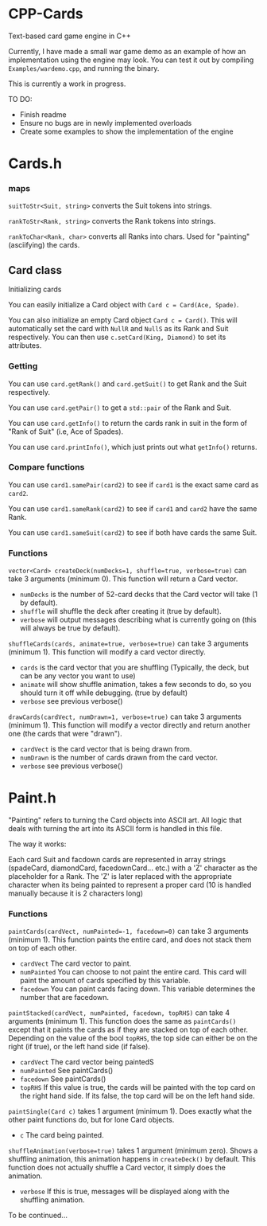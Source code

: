 # CPP-Cards
Text-based card game engine in C++

Currently, I have made a small war game demo as an example of how an implementation using the engine may look. You can test it out by compiling ``Examples/wardemo.cpp``, and running the binary.

This is currently a work in progress.

TO DO:
- Finish readme
- Ensure no bugs are in newly implemented overloads
- Create some examples to show the implementation of the engine

# Cards.h

### maps
``suitToStr<Suit, string>`` converts the Suit tokens into strings.

``rankToStr<Rank, string>`` converts the Rank tokens into strings.

``rankToChar<Rank, char>`` converts all Ranks into chars. Used for "painting" (asciifying) the cards.


## Card class
Initializing cards

You can easily initialize a Card object with ``Card c = Card(Ace, Spade)``.

You can also initialize an empty Card object ``Card c = Card()``. This will automatically set the card with ``NullR`` and ``NullS`` as its Rank and Suit respectively. You can then use ``c.setCard(King, Diamond)`` to set its attributes.


### Getting 

You can use ``card.getRank()`` and ``card.getSuit()`` to get Rank and the Suit respectively. 

You can use ``card.getPair()`` to get a ``std::pair`` of the Rank and Suit.

You can use ``card.getInfo()`` to return the cards rank in suit in the form of "Rank of Suit" (i.e, Ace of Spades).

You can use ``card.printInfo()``, which just prints out what ``getInfo()`` returns.


### Compare functions

You can use ``card1.samePair(card2)`` to see if ``card1`` is the exact same card as ``card2``.

You can use ``card1.sameRank(card2)`` to see if ``card1`` and ``card2`` have the same Rank.

You can use ``card1.sameSuit(card2)`` to see if both have cards the same Suit.



### Functions

``vector<Card> createDeck(numDecks=1, shuffle=true, verbose=true)`` can take 3 arguments (minimum 0). 
This function will return a Card vector.
- ``numDecks`` is the number of 52-card decks that the Card vector will take (1 by default). 
- ``shuffle`` will shuffle the deck after creating it (true by default).
- ``verbose`` will output messages describing what is currently going on (this will always be true by default).


``shuffleCards(cards, animate=true, verbose=true)`` can take 3 arguments (minimum 1). This function will modify a card vector directly.
- ``cards`` is the card vector that you are shuffling (Typically, the deck, but can be any vector you want to use)
- ``animate`` will show shuffle animation, takes a few seconds to do, so you should turn it off while debugging. (true by default)
- ``verbose`` see previous verbose()



``drawCards(cardVect, numDrawn=1, verbose=true)`` can take 3 arguments (minimum 1). This function will modify a vector directly and return another one (the cards that were "drawn").
- ``cardVect`` is the card vector that is being drawn from.
- ``numDrawn`` is the number of cards drawn from the card vector.
- ``verbose`` see previous verbose()

# Paint.h

"Painting" refers to turning the Card objects into ASCII art. All logic that deals with turning the art into its ASCII form is handled in this file.

The way it works:


Each card Suit and facdown cards are represented in array strings (spadeCard, diamondCard, facedownCard... etc.) with a 'Z' character as the placeholder for a Rank. The 'Z' is later replaced with the appropriate character when its being painted to represent a proper card (10 is handled manually because it is 2 characters long)


### Functions

``paintCards(cardVect, numPainted=-1, facedown=0)`` can take 3 arguments (minimum 1). This function paints the entire card, and does not stack them on top of each other.
- ``cardVect`` The card vector to paint.
- ``numPainted`` You can choose to not paint the entire card. This card will paint the amount of cards specified by this variable.
- ``facedown`` You can paint cards facing down. This variable determines the number that are facedown.


``paintStacked(cardVect, numPainted, facedown, topRHS)`` can take 4 arguments (minimum 1). This function does the same as ``paintCards()`` except that it paints the cards as if they are stacked on top of each other. Depending on the value of the bool ``topRHS``, the top side can either be on the right (if true), or the left hand side (if false).
- ``cardVect`` The card vector being paintedS
- ``numPainted`` See paintCards()
- ``facedown`` See paintCards()
- ``topRHS`` If this value is true, the cards will be painted with the top card on the right hand side. If its false, the top card will be on the left hand side.


``paintSingle(Card c)`` takes 1 argument (minimum 1). Does exactly what the other paint functions do, but for lone Card objects.
- ``c`` The card being painted.


``shuffleAnimation(verbose=true)`` takes 1 argument (minimum zero). Shows a shuffling animation, this animation happens in ``createDeck()`` by default. This function does not actually shuffle a Card vector, it simply does the animation.
- ``verbose`` If this is true, messages will be displayed along with the shuffling animation.


To be continued...